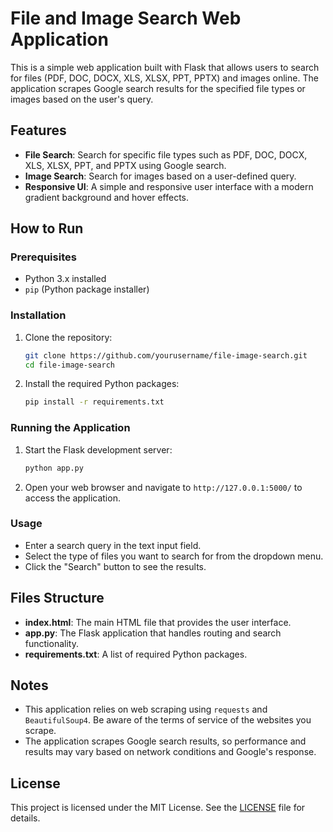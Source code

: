 # File and Image Search Web Application

This is a simple web application built with Flask that allows users to search for files (PDF, DOC, DOCX, XLS, XLSX, PPT, PPTX) and images online. The application scrapes Google search results for the specified file types or images based on the user's query.

## Features

- **File Search**: Search for specific file types such as PDF, DOC, DOCX, XLS, XLSX, PPT, and PPTX using Google search.
- **Image Search**: Search for images based on a user-defined query.
- **Responsive UI**: A simple and responsive user interface with a modern gradient background and hover effects.

## How to Run

### Prerequisites

- Python 3.x installed
- `pip` (Python package installer)

### Installation

1. Clone the repository:

    ```bash
    git clone https://github.com/yourusername/file-image-search.git
    cd file-image-search
    ```

2. Install the required Python packages:

    ```bash
    pip install -r requirements.txt
    ```

### Running the Application

1. Start the Flask development server:

    ```bash
    python app.py
    ```

2. Open your web browser and navigate to `http://127.0.0.1:5000/` to access the application.

### Usage

- Enter a search query in the text input field.
- Select the type of files you want to search for from the dropdown menu.
- Click the "Search" button to see the results.

## Files Structure

- **index.html**: The main HTML file that provides the user interface.
- **app.py**: The Flask application that handles routing and search functionality.
- **requirements.txt**: A list of required Python packages.

## Notes

- This application relies on web scraping using `requests` and `BeautifulSoup4`. Be aware of the terms of service of the websites you scrape.
- The application scrapes Google search results, so performance and results may vary based on network conditions and Google's response.

## License

This project is licensed under the MIT License. See the [LICENSE](LICENSE) file for details.
